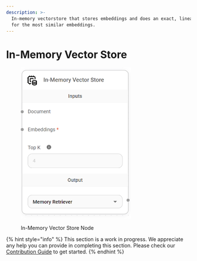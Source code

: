 ```yaml
---
description: >-
  In-memory vectorstore that stores embeddings and does an exact, linear search
  for the most similar embeddings.
---
```


# In-Memory Vector Store

<figure><img src="../../../.gitbook/assets/image (159).png" alt="" width="301"><figcaption><p>In-Memory Vector Store Node</p></figcaption></figure>

{% hint style="info" %}
This section is a work in progress. We appreciate any help you can provide in completing this section. Please check our [Contribution Guide](../../../contributing/) to get started.
{% endhint %}
